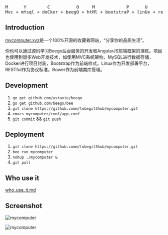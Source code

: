 <pre>
M      Y        C          O     M            P      U       T         E          R
Mvc + mYsql + doCker + beegO + htMl + bootstraP + linUx + resTful + bowEr + angulaR
</pre>

## Introduction

[mycomputer.xyz](http://mycomputer.xyz)是一个100%开源的收藏者网站，“分享你的品质生活”。

你也可以通过源码学习Beego后台服务的开发和AngularJS前端框架的演练。项目也使用到很多Web开发技术，如使用MVC系统架构，MySQL进行数据存储，Docker进行项目封装，Bootstrap作为前端样式，Linux作为开发部署平台，RESTful作为协议标准，Bower作为前端类库管理。

## Development

1. `go get github.com/astaxie/beego`
2. `go get github.com/beego/bee`
3. `git clone https://github.comm/tobegit3hub/mycomputer.git`
4. `emacs mycomputer/conf/app.conf`
5. `git commit` && `git push`

## Deployment

1. `git clone https://github.comm/tobegit3hub/mycomputer.git`
2. `bee run mycomputer`
3. `nohup ./mycomputer &`
4. `git pull`

## Who use it

[who_use_it.md](https://github.com/tobegit3hub/mycomputer/blob/master/who_use_it.md)

## Screenshot

![mycomputer](https://raw.github.com/tobegit3hub/mycomputer/master/screenshot.png)

![mycomputer](https://raw.github.com/tobegit3hub/mycomputer/master/screenshot2.png)